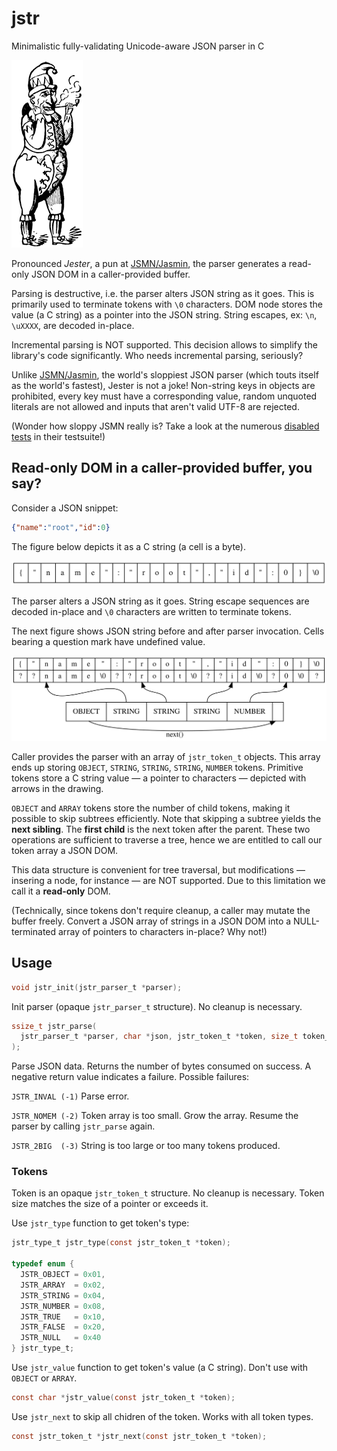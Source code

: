 # jstr
Minimalistic fully-validating Unicode-aware JSON parser in C

![jester image](./doc/jester.png)

Pronounced *Jester*, a pun at [JSMN/Jasmin](https://github.com/zserge/jsmn),
the parser generates a read-only JSON DOM in a caller-provided buffer.

Parsing is destructive, i.e. the parser alters JSON string as it goes. This is
primarily used to terminate tokens with `\0` characters. DOM node stores the value
(a C string) as a pointer into the JSON string. String escapes, ex: `\n`, `\uXXXX`,
are decoded in-place.

Incremental parsing is NOT supported. This decision allows to simplify the library's code
significantly. Who needs incremental parsing, seriously?

Unlike [JSMN/Jasmin](https://github.com/zserge/jsmn), the world's sloppiest JSON parser
(which touts itself as the world's fastest), Jester is not a joke!
Non-string keys in objects are prohibited, every key must have a corresponding value,
random unquoted literals are not allowed and inputs that aren't valid UTF-8 are rejected.

(Wonder how sloppy JSMN really is? Take a look at the numerous
[disabled tests](https://github.com/zserge/jsmn/blob/master/test/tests.c#L58)
in their testsuite!)

## Read-only DOM in a caller-provided buffer, you say?

Consider a JSON snippet:

```json
{"name":"root","id":0}
```

The figure below depicts it as a C string (a cell is a byte). 

![string layout](./doc/memlayout0.svg)

The parser alters a JSON string as it goes. String escape
sequences are decoded in-place and `\0` characters are
written to terminate tokens.

The next figure shows JSON string before and after
parser invocation. Cells bearing a question mark have
undefined value.

![memory layout](./doc/memlayout.svg)

Caller provides the parser with an array of `jstr_token_t`
objects. This array ends up storing `OBJECT`, `STRING`, `STRING`,
`STRING`, `NUMBER` tokens. Primitive tokens store a C string value —
a pointer to characters — depicted with arrows in the drawing.

`OBJECT` and `ARRAY` tokens store the number of child tokens, making it
possible to skip subtrees efficiently. Note that skipping a subtree
yields the **next sibling**. The **first child** is the next token after
the parent. These two operations are sufficient to traverse a tree, hence
we are entitled to call our token array a JSON DOM.

This data structure is convenient for tree traversal, but
modifications — insering a node, for instance — are NOT supported.
Due to this limitation we call it a **read-only** DOM.

(Technically, since tokens don't require cleanup,
a caller may mutate the buffer freely.
Convert a JSON array of strings in a JSON DOM into
a NULL-terminated array of pointers to characters in-place?
Why not!)


## Usage

```c
void jstr_init(jstr_parser_t *parser);
```

Init parser (opaque `jstr_parser_t` structure). No cleanup is necessary.

```c
ssize_t jstr_parse(
  jstr_parser_t *parser, char *json, jstr_token_t *token, size_t token_count
);
```

Parse JSON data. Returns the number of bytes consumed on success. A negative
return value indicates a failure. Possible failures:

`JSTR_INVAL (-1)` Parse error.

`JSTR_NOMEM (-2)` Token array is too small. Grow the array. Resume
the parser by calling `jstr_parse` again.

`JSTR_2BIG  (-3)` String is too large or too many tokens produced.

### Tokens

Token is an opaque `jstr_token_t` structure. No cleanup is necessary.
Token size matches the size of a pointer or exceeds it.

Use `jstr_type` function to get token's type:

```c
jstr_type_t jstr_type(const jstr_token_t *token);

typedef enum {
  JSTR_OBJECT = 0x01,
  JSTR_ARRAY  = 0x02,
  JSTR_STRING = 0x04,
  JSTR_NUMBER = 0x08,
  JSTR_TRUE   = 0x10,
  JSTR_FALSE  = 0x20,
  JSTR_NULL   = 0x40
} jstr_type_t;
```

Use `jstr_value` function to get token's value (a C string).
Don't use with `OBJECT` or `ARRAY`.

```c
const char *jstr_value(const jstr_token_t *token);
```

Use `jstr_next` to skip all chidren of the token.
Works with all token types.

```c
const jstr_token_t *jstr_next(const jstr_token_t *token);
```
